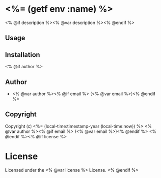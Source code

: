 # <%= (getf env :name) %>

<% @if description %><% @var description %><% @endif %>

## Usage

## Installation
<% @if author %>
## Author

* <% @var author %><% @if email %> (<% @var email %>)<% @endif %>

## Copyright

Copyright (c) <%= (local-time:timestamp-year (local-time:now)) %> <% @var author %><% @if email %> (<% @var email %>)<% @endif %>
<% @endif %><% @if license %>
# License

Licensed under the <% @var license %> License.
<% @endif %>
